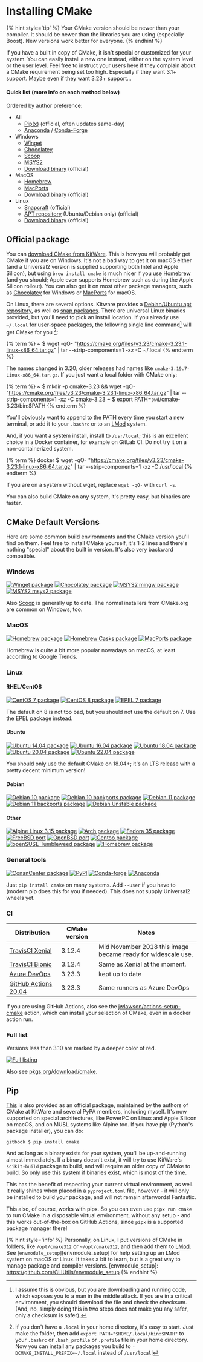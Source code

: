 # Installing CMake

{% hint style='tip' %}
Your CMake version should be newer than your compiler. It should be newer than the libraries you are using (especially Boost). New versions work better for everyone.
{% endhint %}

If you have a built in copy of CMake, it isn't special or customized for your system. You can easily install a new one instead, either on the system level or the user level. Feel free to instruct your users here if they complain about a CMake requirement being set too high. Especially if they want 3.1+ support. Maybe even if they want 3.23+ support...

#### Quick list (more info on each method below)

Ordered by author preference:

- All
  - [Pip(x)][pypi] (official, often updates same-day)
  - [Anaconda][] / [Conda-Forge][]
- Windows
  - [Winget][]
  - [Chocolatey][]
  - [Scoop][]
  - [MSYS2][]
  - [Download binary][download] (official)
- MacOS
  - [Homebrew][]
  - [MacPorts][]
  - [Download binary][download] (official)
- Linux
  - [Snapcraft][snap] (official)
  - [APT repository][apt] (Ubuntu/Debian only) (official)
  - [Download binary][download] (official)

## Official package

You can [download CMake from KitWare][download]. This is how you will probably get CMake if you are on Windows. It's not a bad way to get it on macOS either (and a Universal2 version is supplied supporting both Intel and Apple Silicon), but using `brew install cmake` is much nicer if you use [Homebrew](https://brew.sh) (and you should; Apple even supports Homebrew such as during the Apple Silicon rollout). You can also get it on most other package managers, such as [Chocolatey](https://chocolatey.org) for Windows or [MacPorts](https://www.macports.org) for macOS.

On Linux, there are several options. Kitware provides a [Debian/Ubuntu apt repository][apt], as well as [snap packages][snap]. There are universal Linux binaries provided, but you'll need to pick an install location. If you already use `~/.local` for user-space packages, the following single line command[^1] will get CMake for you [^2]:

{% term %}
~ $ wget -qO- "https://cmake.org/files/v3.23/cmake-3.23.1-linux-x86_64.tar.gz" | tar --strip-components=1 -xz -C ~/.local
{% endterm %}

The names changed in 3.20; older releases had names like `cmake-3.19.7-Linux-x86_64.tar.gz`. If you just want a local folder with CMake only:

{% term %}
~ $ mkdir -p cmake-3.23 && wget -qO- "https://cmake.org/files/v3.23/cmake-3.23.1-linux-x86_64.tar.gz" | tar --strip-components=1 -xz -C cmake-3.23
~ $ export PATH=`pwd`/cmake-3.23/bin:$PATH
{% endterm %}

You'll obviously want to append to the PATH every time you start a new terminal, or add it to your `.bashrc` or to an [LMod][] system.

And, if you want a system install, install to `/usr/local`; this is an excellent choice in a Docker container, for example on GitLab CI. Do not try it on a non-containerized system.

{% term %}
docker $ wget -qO- "https://cmake.org/files/v3.23/cmake-3.23.1-linux-x86_64.tar.gz" | tar --strip-components=1 -xz -C /usr/local
{% endterm %}

If you are on a system without wget, replace `wget -qO-` with `curl -s`.

You can also build CMake on any system, it's pretty easy, but binaries are faster.

## CMake Default Versions

Here are some common build environments and the CMake version you'll find on them. Feel free to install CMake yourself, it's 1-2 lines and there's nothing "special" about the built in version. It's also very backward compatible.

### Windows

[![Winget package](https://repology.org/badge/version-for-repo/winget/cmake.svg)][winget]
[![Chocolatey package](https://repology.org/badge/version-for-repo/chocolatey/cmake.svg)][chocolatey]
[![MSYS2 mingw package](https://repology.org/badge/version-for-repo/msys2_mingw/cmake.svg)][msys2]
[![MSYS2 msys2 package](https://repology.org/badge/version-for-repo/msys2_msys2/cmake.svg)][msys2]

Also [Scoop][scoop] is generally up to date. The normal installers from CMake.org are common on Windows, too.

### MacOS

[![Homebrew package](https://repology.org/badge/version-for-repo/homebrew/cmake.svg)][homebrew]
[![Homebrew Casks package](https://repology.org/badge/version-for-repo/homebrew_casks/cmake.svg)][homebrew-cask]
[![MacPorts package](https://repology.org/badge/version-for-repo/macports/cmake.svg)][macports]

Homebrew is quite a bit more popular nowadays on macOS, at least according to Google Trends.

### Linux

#### RHEL/CentOS

[![CentOS 7 package](https://repology.org/badge/version-for-repo/centos_7/cmake.svg?minversion=3.10.0)][centos]
[![CentOS 8 package](https://repology.org/badge/version-for-repo/centos_8/cmake.svg?minversion=3.10.0)][centos]
[![EPEL 7 package](https://repology.org/badge/version-for-repo/epel_7/cmake.svg?minversion=3.10.0)][centos]

The default on 8 is not too bad, but you should not use the default on 7. Use the EPEL package instead.

#### Ubuntu

[![Ubuntu 14.04 package](https://repology.org/badge/version-for-repo/ubuntu_14_04/cmake.svg?minversion=3.10.0)](https://launchpad.net/ubuntu/trusty/+source/cmake)
[![Ubuntu 16.04 package](https://repology.org/badge/version-for-repo/ubuntu_16_04/cmake.svg?minversion=3.10.0)](https://launchpad.net/ubuntu/xenial/+source/cmake)
[![Ubuntu 18.04 package](https://repology.org/badge/version-for-repo/ubuntu_18_04/cmake.svg?minversion=3.10.0)](https://launchpad.net/ubuntu/bionic/+source/cmake)
[![Ubuntu 20.04 package](https://repology.org/badge/version-for-repo/ubuntu_20_04/cmake.svg?minversion=3.10.0)](https://launchpad.net/ubuntu/focal/+source/cmake)
[![Ubuntu 22.04 package](https://repology.org/badge/version-for-repo/ubuntu_22_04/cmake.svg?minversion=3.10.0)](https://launchpad.net/ubuntu/jammy/+source/cmake)

You should only use the default CMake on 18.04+; it's an LTS release with a pretty decent minimum version!

#### Debian

[![Debian 10 package](https://repology.org/badge/version-for-repo/debian_10/cmake.svg)][repology]
[![Debian 10 backports package](https://repology.org/badge/version-for-repo/debian_10_backports/cmake.svg)][repology]
[![Debian 11 package](https://repology.org/badge/version-for-repo/debian_11/cmake.svg)][repology]
[![Debian 11 backports package](https://repology.org/badge/version-for-repo/debian_11_backports/cmake.svg)][repology]
[![Debian Unstable package](https://repology.org/badge/version-for-repo/debian_unstable/cmake.svg)][repology]

#### Other

[![Alpine Linux 3.15 package](https://repology.org/badge/version-for-repo/alpine_3_15/cmake.svg)](https://pkgs.alpinelinux.org/packages?name=cmake&branch=v3.15)
[![Arch package](https://repology.org/badge/version-for-repo/arch/cmake.svg)][repology]
[![Fedora 35 package](https://repology.org/badge/version-for-repo/fedora_35/cmake.svg)][repology]
[![FreeBSD port](https://repology.org/badge/version-for-repo/freebsd/cmake.svg)][repology]
[![OpenBSD port](https://repology.org/badge/version-for-repo/openbsd/cmake.svg)][repology]
[![Gentoo package](https://repology.org/badge/version-for-repo/gentoo/cmake.svg)][repology]
[![openSUSE Tumbleweed package](https://repology.org/badge/version-for-repo/opensuse_tumbleweed/cmake.svg)][repology]
[![Homebrew package](https://repology.org/badge/version-for-repo/homebrew/cmake.svg)][homebrew]

### General tools

[![ConanCenter package](https://repology.org/badge/version-for-repo/conancenter/cmake.svg)][repology]
[![PyPI](https://img.shields.io/pypi/v/cmake)][pypi]
[![Conda-forge](https://img.shields.io/conda/vn/conda-forge/cmake.svg)][conda-forge]
[![Anaconda](https://anaconda.org/anaconda/cmake/badges/version.svg?style=flat)][anaconda]

Just `pip install cmake` on many systems. Add `--user` if you have to (modern pip does this for you if needed). This does not supply Universal2 wheels yet.

### CI

| Distribution                                                                                                                         | CMake version | Notes                                                        |
| ------------------------------------------------------------------------------------------------------------------------------------ | ------------- | ------------------------------------------------------------ |
| [TravisCI Xenial](https://docs.travis-ci.com/user/reference/xenial/#compilers-and-build-toolchain)                                   | 3.12.4        | Mid November 2018 this image became ready for widescale use. |
| [TravisCI Bionic](https://docs.travis-ci.com/user/reference/bionic/#compilers-and-build-toolchain)                                   | 3.12.4        | Same as Xenial at the moment.                                |
| [Azure DevOps](https://docs.microsoft.com/en-us/azure/devops/pipelines/agents/hosted?view=azure-devops#use-a-microsoft-hosted-agent) | 3.23.3        | kept up to date                                              |
| [GitHub Actions 20.04](https://github.com/actions/virtual-environments/blob/main/images/linux/Ubuntu2004-Readme.md)                  | 3.23.3        | Same runners as Azure DevOps                                 |

If you are using GitHub Actions, also see the [jwlawson/actions-setup-cmake](https://github.com/marketplace/actions/actions-setup-cmake) action, which can install your selection of CMake, even in a docker action run.

### Full list

Versions less than 3.10 are marked by a deeper color of red.

[![Full listing](https://repology.org/badge/vertical-allrepos/cmake.svg?columns=3&minversion=3.10.0)][repology]

Also see [pkgs.org/download/cmake](https://pkgs.org/download/cmake).

## Pip

[This][pypi] is also provided as an official package, maintained by the authors of CMake at KitWare and several PyPA members, including myself. It's now supported on special architectures, like PowerPC on Linux and Apple Silicon on macOS, and on MUSL systems like Alpine too. If you have pip (Python's package installer), you can do:

```term
gitbook $ pip install cmake
```

And as long as a binary exists for your system, you'll be up-and-running almost immediately. If a binary doesn't exist, it will try to use KitWare's `scikit-build` package to build, and will require an older copy of CMake to build. So only use this system if binaries exist, which is most of the time.

This has the benefit of respecting your current virtual environment, as well. It really shines when placed in a `pyproject.toml` file, however - it will only be installed to build your package, and will not remain afterwords! Fantastic.

This also, of course, works with pipx. So you can even use `pipx run cmake` to run CMake in a disposable virtual environment, without any setup - and this works out-of-the-box on GitHub Actions, since `pipx` is a supported package manager there!

{% hint style='info' %}
Personally, on Linux, I put versions of CMake in folders, like `/opt/cmake312` or `~/opt/cmake312`, and then add them to [LMod][]. See [`envmodule_setup`][envmodule_setup] for help setting up an LMod system on macOS or Linux. It takes a bit to learn, but is a great way to manage package and compiler versions.
[envmodule_setup]: https://github.com/CLIUtils/envmodule_setup
{% endhint %}

[^1]: I assume this is obvious, but you are downloading and running code, which exposes you to a man in the middle attack. If you are in a critical environment, you should download the file and check the checksum. (And, no, simply doing this in two steps does not make you any safer, only a checksum is safer).
[^2]: If you don't have a `.local` in your home directory, it's easy to start. Just make the folder, then add `export PATH="$HOME/.local/bin:$PATH"` to your `.bashrc` or `.bash_profile` or `.profile` file in your home directory. Now you can install any packages you build to `-DCMAKE_INSTALL_PREFIX=~/.local` instead of `/usr/local`!

[repology]: https://repology.org/project/cmake/versions
[lmod]: http://lmod.readthedocs.io/en/latest/
[apt]: https://apt.kitware.com/
[snap]: https://snapcraft.io/cmake
[pypi]: https://pypi.org/project/cmake/
[winget]: https://github.com/microsoft/winget-pkgs/tree/master/manifests/k/Kitware/CMake
[chocolatey]: https://chocolatey.org/packages/cmake
[scoop]: https://github.com/ScoopInstaller/Main/blob/master/bucket/cmake.json
[msys2]: https://packages.msys2.org/base/mingw-w64-cmake
[anaconda]: https://anaconda.org/anaconda/cmake
[conda-forge]: https://github.com/conda-forge/cmake-feedstock
[download]: https://cmake.org/download/
[homebrew]: https://formulae.brew.sh/formula/cmake
[homebrew-cask]: https://formulae.brew.sh/cask/cmake
[macports]: https://ports.macports.org/port/cmake/summary
[centos]: https://rpms.remirepo.net/rpmphp/zoom.php?rpm=cmake
